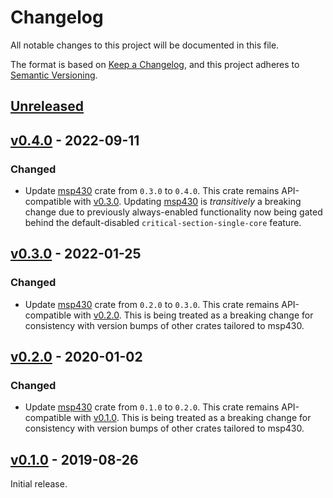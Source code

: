 # Changelog
All notable changes to this project will be documented in this file.

The format is based on [Keep a Changelog](https://keepachangelog.com/en/1.0.0/),
and this project adheres to [Semantic Versioning](https://semver.org/spec/v2.0.0.html).

## [Unreleased]

## [v0.4.0] - 2022-09-11

### Changed
- Update [msp430] crate from `0.3.0` to `0.4.0`. This crate remains
  API-compatible with [v0.3.0]. Updating [msp430] is _transitively_ a breaking
  change due to previously always-enabled functionality now being gated behind
  the default-disabled `critical-section-single-core` feature.

## [v0.3.0] - 2022-01-25

### Changed
- Update [msp430] crate from `0.2.0` to `0.3.0`. This crate remains
  API-compatible with [v0.2.0]. This is being treated as a breaking change for
  consistency with version bumps of other crates tailored to msp430.

## [v0.2.0] - 2020-01-02

### Changed
- Update [msp430] crate from `0.1.0` to `0.2.0`. This crate remains
  API-compatible with [v0.1.0]. This is being treated as a breaking change for
  consistency with version bumps of other crates tailored to msp430.

## [v0.1.0] - 2019-08-26

Initial release.

[msp430]: https://github.com/rust-embedded/msp430

[Unreleased]: https://github.com/YuhanLiin/panic-msp430/compare/v0.4.0...HEAD
[v0.4.0]: https://github.com/YuhanLiin/panic-msp430/compare/v0.3.0...v0.4.0
[v0.3.0]: https://github.com/YuhanLiin/panic-msp430/compare/v0.2.0...v0.3.0
[v0.2.0]: https://github.com/YuhanLiin/panic-msp430/compare/v0.1.0...v0.2.0
[v0.1.0]: https://github.com/YuhanLiin/panic-msp430/tree/v0.1.0
